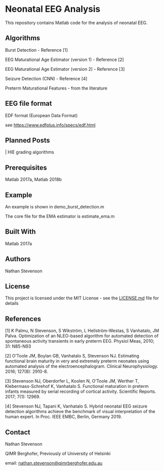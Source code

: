 # Neonatal EEG Analysis

This repository contains Matlab code for the analysis of neonatal EEG. 

## Algorithms

Burst Detection - Reference [1]

EEG Maturational Age Estimator (version 1) - Reference [2]

EEG Maturational Age Estimator (version 2) - Reference [3]

Seizure Detection (CNN) - Reference [4]

Preterm Maturational Features - from the literature

##


## EEG file format

EDF format (European Data Format)

see https://www.edfplus.info/specs/edf.html

## Planned Posts

| HIE grading algorithms

## Prerequisites

Matlab 2017a, Matlab 2018b

## Example 

An example is shown in demo_burst_detection.m

The core file for the EMA estimator is estimate_ema.m

## Built With

Matlab 2017a

## Authors

Nathan Stevenson

## License

This project is licensed under the MIT License - see the [LICENSE.md](LICENSE.md) file for details

## References

[1] K Palmu, N Stevenson, S Wikström, L Hellström-Westas, S Vanhatalo, JM Palva. Optimization of an NLEO-based algorithm for automated detection of spontaneous activity transients in early preterm EEG. Physiol Meas, 2010; 31: N85-N93 

[2] O’Toole JM, Boylan GB, Vanhatalo S, Stevenson NJ. Estimating functional brain maturity in very and extremely preterm neonates using automated analysis of the electroencephalogram. Clinical Neurophysiology. 2016; 127(8): 2910-8.

[3] Stevenson NJ, Oberdorfer L, Koolen N, O’Toole JM, Werther T, Klebermass-Schrehof K, Vanhatalo S. Functional maturation in preterm infants measured by serial recording of cortical activity. Scientific Reports. 2017; 7(1): 12969.

[4] Stevenson NJ, Tapani K, Vanhatalo S. Hybrid neonatal EEG seizure detection algorithms achieve the benchmark of visual interpretation of the human expert. In Proc. IEEE EMBC, Berlin, Germany 2019.

## Contact

Nathan Stevenson

QIMR Berghofer, Previously of University of Helsinki

email: nathan.stevenson@qimrberghofer.edu.au

